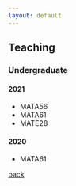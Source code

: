 ```yaml
---
layout: default
---
```

## Teaching

### Undergraduate

#### 2021

+ MATA56
+ MATA61
+ MATE28

#### 2020

+ MATA61

[back](./)
